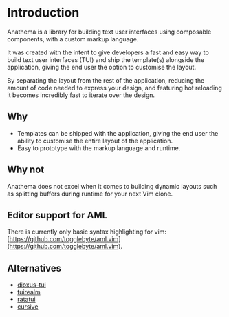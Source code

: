 # Introduction

Anathema is a library for building text user interfaces using composable
components, with a custom markup language.

It was created with the intent to give developers a fast and easy way to
build text user interfaces (TUI) and ship the template(s) alongside the application,
giving the end user the option to customise the layout.

By separating the layout from the rest of the application, reducing the amount of
code needed to express your design, and featuring hot reloading it becomes incredibly fast 
to iterate over the design.

## Why

* Templates can be shipped with the application, giving the end user the ability
  to customise the entire layout of the application.
* Easy to prototype with the markup language and runtime.

## Why not

Anathema does not excel when it comes to building dynamic layouts such as
splitting buffers during runtime for your next Vim clone.

## Editor support for AML

There is currently only basic syntax highlighting for vim: [https://github.com/togglebyte/aml.vim](https://github.com/togglebyte/aml.vim).

## Alternatives
* [dioxus-tui](https://crates.io/crates/dioxus-tui)
* [tuirealm](https://crates.io/crates/tuirealm)
* [ratatui](https://crates.io/crates/ratatui)
* [cursive](https://crates.io/crates/cursive)
